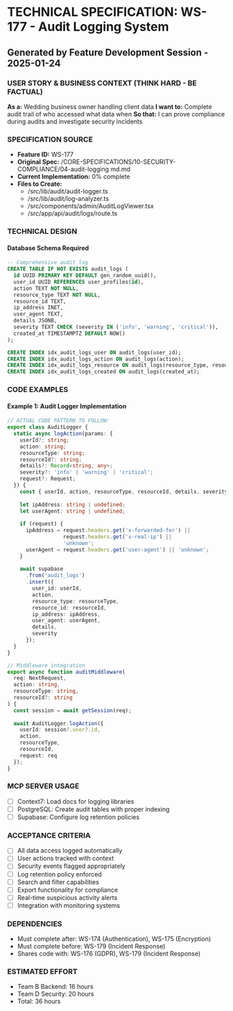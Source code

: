 # TECHNICAL SPECIFICATION: WS-177 - Audit Logging System
## Generated by Feature Development Session - 2025-01-24

### USER STORY & BUSINESS CONTEXT (THINK HARD - BE FACTUAL)
**As a:** Wedding business owner handling client data
**I want to:** Complete audit trail of who accessed what data when
**So that:** I can prove compliance during audits and investigate security incidents

### SPECIFICATION SOURCE
- **Feature ID:** WS-177
- **Original Spec:** /CORE-SPECIFICATIONS/10-SECURITY-COMPLIANCE/04-audit-logging md.md
- **Current Implementation:** 0% complete
- **Files to Create:**
  - /src/lib/audit/audit-logger.ts
  - /src/lib/audit/log-analyzer.ts
  - /src/components/admin/AuditLogViewer.tsx
  - /src/app/api/audit/logs/route.ts

### TECHNICAL DESIGN

#### Database Schema Required
```sql
-- Comprehensive audit log
CREATE TABLE IF NOT EXISTS audit_logs (
  id UUID PRIMARY KEY DEFAULT gen_random_uuid(),
  user_id UUID REFERENCES user_profiles(id),
  action TEXT NOT NULL,
  resource_type TEXT NOT NULL,
  resource_id TEXT,
  ip_address INET,
  user_agent TEXT,
  details JSONB,
  severity TEXT CHECK (severity IN ('info', 'warning', 'critical')),
  created_at TIMESTAMPTZ DEFAULT NOW()
);

CREATE INDEX idx_audit_logs_user ON audit_logs(user_id);
CREATE INDEX idx_audit_logs_action ON audit_logs(action);
CREATE INDEX idx_audit_logs_resource ON audit_logs(resource_type, resource_id);
CREATE INDEX idx_audit_logs_created ON audit_logs(created_at);
```

### CODE EXAMPLES

#### Example 1: Audit Logger Implementation
```typescript
// ACTUAL CODE PATTERN TO FOLLOW:
export class AuditLogger {
  static async logAction(params: {
    userId?: string;
    action: string;
    resourceType: string;
    resourceId?: string;
    details?: Record<string, any>;
    severity?: 'info' | 'warning' | 'critical';
    request?: Request;
  }) {
    const { userId, action, resourceType, resourceId, details, severity = 'info', request } = params;
    
    let ipAddress: string | undefined;
    let userAgent: string | undefined;
    
    if (request) {
      ipAddress = request.headers.get('x-forwarded-for') || 
                  request.headers.get('x-real-ip') || 
                  'unknown';
      userAgent = request.headers.get('user-agent') || 'unknown';
    }
    
    await supabase
      .from('audit_logs')
      .insert({
        user_id: userId,
        action,
        resource_type: resourceType,
        resource_id: resourceId,
        ip_address: ipAddress,
        user_agent: userAgent,
        details,
        severity
      });
  }
}

// Middleware integration
export async function auditMiddleware(
  req: NextRequest,
  action: string,
  resourceType: string,
  resourceId?: string
) {
  const session = await getSession(req);
  
  await AuditLogger.logAction({
    userId: session?.user?.id,
    action,
    resourceType,
    resourceId,
    request: req
  });
}
```

### MCP SERVER USAGE
- [ ] Context7: Load docs for logging libraries
- [ ] PostgreSQL: Create audit tables with proper indexing
- [ ] Supabase: Configure log retention policies

### ACCEPTANCE CRITERIA
- [ ] All data access logged automatically
- [ ] User actions tracked with context
- [ ] Security events flagged appropriately
- [ ] Log retention policy enforced
- [ ] Search and filter capabilities
- [ ] Export functionality for compliance
- [ ] Real-time suspicious activity alerts
- [ ] Integration with monitoring systems

### DEPENDENCIES
- Must complete after: WS-174 (Authentication), WS-175 (Encryption)
- Must complete before: WS-179 (Incident Response)
- Shares code with: WS-176 (GDPR), WS-179 (Incident Response)

### ESTIMATED EFFORT
- Team B Backend: 16 hours
- Team D Security: 20 hours
- Total: 36 hours